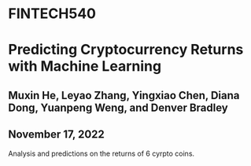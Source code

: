 # FINTECH540
# Predicting Cryptocurrency Returns with Machine Learning
## Muxin He, Leyao Zhang, Yingxiao Chen, Diana Dong, Yuanpeng Weng, and Denver Bradley
## November 17, 2022

Analysis and predictions on the returns of 6 cyrpto coins.
